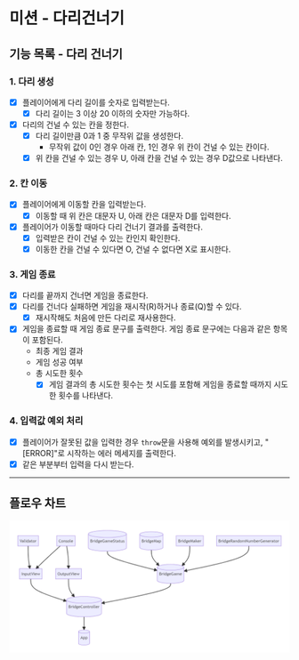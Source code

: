 # 미션 - 다리건너기

## 기능 목록 - 다리 건너기

### 1. 다리 생성

- [x] 플레이어에게 다리 길이를 숫자로 입력받는다.
  - [x] 다리 길이는 3 이상 20 이하의 숫자만 가능하다.
- [x] 다리의 건널 수 있는 칸을 정한다.
  - [x] 다리 길이만큼 0과 1 중 무작위 값을 생성한다.
    - 무작위 값이 0인 경우 아래 칸, 1인 경우 위 칸이 건널 수 있는 칸이다.
  - [x] 위 칸을 건널 수 있는 경우 U, 아래 칸을 건널 수 있는 경우 D값으로 나타낸다.

### 2. 칸 이동

- [x] 플레이어에게 이동할 칸을 입력받는다.
  - [x] 이동할 때 위 칸은 대문자 U, 아래 칸은 대문자 D를 입력한다.
- [x] 플레이어가 이동할 때마다 다리 건너기 결과를 출력한다.
  - [x] 입력받은 칸이 건널 수 있는 칸인지 확인한다.
  - [x] 이동한 칸을 건널 수 있다면 O, 건널 수 없다면 X로 표시한다.

### 3. 게임 종료

- [x] 다리를 끝까지 건너면 게임을 종료한다.
- [x] 다리를 건너다 실패하면 게임을 재시작(R)하거나 종료(Q)할 수 있다.
  - [x] 재시작해도 처음에 만든 다리로 재사용한다.
- [x] 게임을 종료할 때 게임 종료 문구를 출력한다. 게임 종료 문구에는 다음과 같은 항목이 포함된다.
  - 최종 게임 결과
  - 게임 성공 여부
  - 총 시도한 횟수
    - [x] 게임 결과의 총 시도한 횟수는 첫 시도를 포함해 게임을 종료할 때까지 시도한 횟수를 나타낸다.

### 4. 입력값 예외 처리

- [x] 플레이어가 잘못된 값을 입력한 경우 `throw`문을 사용해 예외를 발생시키고, "[ERROR]"로 시작하는 에러 메세지를 출력한다.
- [x] 같은 부분부터 입력을 다시 받는다.

---

## 플로우 차트

![flowChart](./bridgeTD.png)
